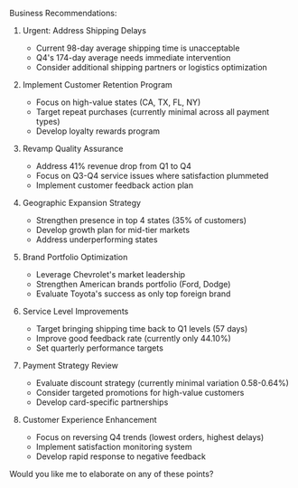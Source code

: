 Business Recommendations:

1. Urgent: Address Shipping Delays
   - Current 98-day average shipping time is unacceptable
   - Q4's 174-day average needs immediate intervention
   - Consider additional shipping partners or logistics optimization

2. Implement Customer Retention Program
   - Focus on high-value states (CA, TX, FL, NY)
   - Target repeat purchases (currently minimal across all payment types)
   - Develop loyalty rewards program

3. Revamp Quality Assurance
   - Address 41% revenue drop from Q1 to Q4
   - Focus on Q3-Q4 service issues where satisfaction plummeted
   - Implement customer feedback action plan

4. Geographic Expansion Strategy
   - Strengthen presence in top 4 states (35% of customers)
   - Develop growth plan for mid-tier markets
   - Address underperforming states

5. Brand Portfolio Optimization
   - Leverage Chevrolet's market leadership
   - Strengthen American brands portfolio (Ford, Dodge)
   - Evaluate Toyota's success as only top foreign brand

6. Service Level Improvements
   - Target bringing shipping time back to Q1 levels (57 days)
   - Improve good feedback rate (currently only 44.10%)
   - Set quarterly performance targets

7. Payment Strategy Review
   - Evaluate discount strategy (currently minimal variation 0.58-0.64%)
   - Consider targeted promotions for high-value customers
   - Develop card-specific partnerships

8. Customer Experience Enhancement
   - Focus on reversing Q4 trends (lowest orders, highest delays)
   - Implement satisfaction monitoring system
   - Develop rapid response to negative feedback

Would you like me to elaborate on any of these points?